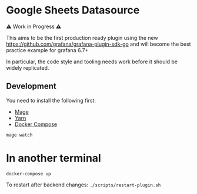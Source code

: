 # Google Sheets Datasource

⚠️ Work in Progress ⚠️ 

This aims to be the first production ready plugin using the new https://github.com/grafana/grafana-plugin-sdk-go and will become the best practice example for grafana 6.7+

In particular, the code style and tooling needs work before it should be widely replicated.

## Development

You need to install the following first:

* [Mage](https://magefile.org/)
* [Yarn](https://yarnpkg.com/)
* [Docker Compose](https://docs.docker.com/compose/)

```
mage watch
```
# In another terminal
```
docker-compose up
```

To restart after backend changes:
`./scripts/restart-plugin.sh`
